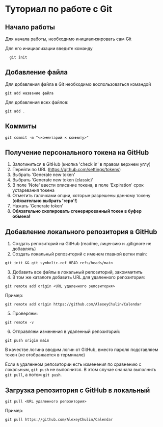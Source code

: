 # Туториал по работе с Git

## Начало работы

Для начала работы, необходимо инициализировать сам Git

Для его инициализации введите команду 

```
  git init
```

## Добавление файла

Для добавления файла в Git необходимо воспользоваться командой 

```
git add название файла
```

Для добавления всех файлов:

```
git add .
```

## Коммиты

```
git commit -m "<коментарий к коммиту>"
```

## Получение персонального токена на GitHub

1. Залогиниться в GitHub (кнопка 'check in' в правом верхнем углу)
2. Перейти по URL (https://github.com/settings/tokens)
3. Выбрать 'Generate new token'
4. Выбрать 'Generate new token (classic)'
5. В поле 'Note' ввести описание токена, в поле 'Expiration' срок устаревания токена
6. Отметить галочками опции, которые разрешены данному токену (**обязательно выбрать 'repo'!**)
7. Нажать 'Generate token'
8. **Обязательно скопировать сгенерированный токен в буфер обмена!**

## Добавление локального репозитория в GitHub

1. Создать репозиторий на GitHub (readme, лицензию и .gitignore не добавлять)
2. Создать локальный репозиторий с именем главной ветки main:

```
git init && git symbolic-ref HEAD refs/heads/main
```

3. Добавить все файлы в локальный репозиторий, закоммитить
4. В том же каталоге добавить URL для удаленного репозитория:

```
git remote add origin <URL удаленного репозитория>
```
Пример:
```
git remote add origin https://github.com/AlexeyChulin/Calendar
```

5. Проверяем:

```
git remote -v
```

6. Отправляем изменения в удаленный репозиторий:

```
git push origin main
```

В качестве логина вводим логин от GitHub, вместо пароля подставляем токен (не отображается в терминале)

Если в удаленном репозитории есть изменения по сравнению с локальным, ```git push``` не выполнится. В этом случае сначала выполнить ```git pull```, а потом ```git push```.

## Загрузка репозитория с GitHub в локальный

```
git pull <URL удаленного репозитория>
```
Пример:
```
git pull https://github.com/AlexeyChulin/Calendar
```
